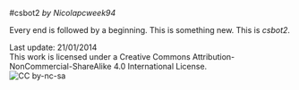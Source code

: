 #csbot2
*by Nicolapcweek94*

Every end is followed by a beginning. This is something new. This is _csbot2_.

Last update: 21/01/2014  
This work is licensed under a Creative Commons Attribution-NonCommercial-ShareAlike 4.0 International License.  
![CC by-nc-sa](http://i.creativecommons.org/l/by-nc-sa/4.0/80x15.png)